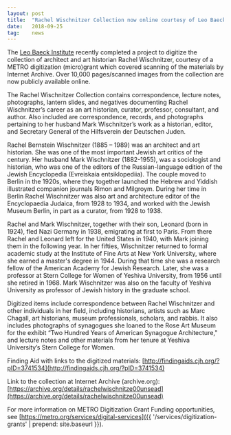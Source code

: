```yaml
---
layout: post
title:  "Rachel Wischnitzer Collection now online courtesy of Leo Baeck Institute and Internet Archive"
date:   2018-09-25
tag:	news
---
```

The [Leo Baeck Institute](https://www.lbi.org) recently completed a project to digitize the collection of architect and art historian Rachel Wischnitzer, courtesy of a METRO digitization (micro)grant which covered scanning of the materials by Internet Archive. Over 10,000 pages/scanned images from the collection are now publicly available online.

The Rachel Wischnitzer Collection contains correspondence, lecture notes, photographs, lantern slides, and negatives documenting Rachel Wischnitzer’s career as an art historian, curator, professor, consultant, and author. Also included are correspondence, records, and photographs pertaining to her husband Mark Wischnitzer’s work as a historian, editor, and Secretary General of the Hilfsverein der Deutschen Juden.

 Rachel Bernstein Wischnitzer (1885 – 1989) was an architect and art historian. She was one of the most important Jewish art critics of the century. Her husband  Mark Wischnitzer (1882-1955), was a sociologist and historian, who was one of the editors of the Russian-language edition of the Jewish Encyclopedia (Evreiskaia entsiklopediia). The couple moved to Berlin in the 1920s, where they together launched the Hebrew and Yiddish illustrated companion journals Rimon and Milgroym. During her time in Berlin Rachel Wischnitzer was also art and architecture editor of the Encyclopaedia Judaica, from 1928 to 1934, and worked with the Jewish Museum Berlin, in part as a curator, from 1928 to 1938.

Rachel and Mark Wischnitzer, together with their son, Leonard (born in 1924), fled Nazi Germany in 1938, emigrating at first to Paris. From there Rachel and Leonard left for the United States in 1940, with Mark joining them in the following year. In her fifties, Wischnitzer returned to formal academic study at the Institute of Fine Arts at New York University, where she earned a master's degree in 1944. During that time she was a research fellow of the American Academy for Jewish Research. Later, she was a professor at Stern College for Women of Yeshiva University, from 1956 until she retired in 1968. Mark Wischnitzer was also  on the faculty of Yeshiva University as professor of Jewish history in the graduate school.

Digitized items include correspondence between Rachel Wischnitzer and other individuals in her field, including historians, artists such as Marc Chagall, art historians, museum professionals, scholars, and rabbis. It also includes photographs of synagogues she loaned to the Rose Art Museum for the exhibit “Two Hundred Years of American Synagogue Architecture," and lecture notes and other materials from her tenure at Yeshiva University’s Stern College for Women.

Finding Aid with links to the digitized materials: 
[http://findingaids.cjh.org/?pID=3741534](http://findingaids.cjh.org/?pID=3741534)

Link to the collection at Internet Archive (archive.org):
[https://archive.org/details/rachelwischnitze00unsead](https://archive.org/details/rachelwischnitze00unsead)

For more information on METRO Digitization Grant Funding opportunities, see [https://metro.org/services/digital-services]({{ '/services/digitization-grants' | prepend: site.baseurl }}).
